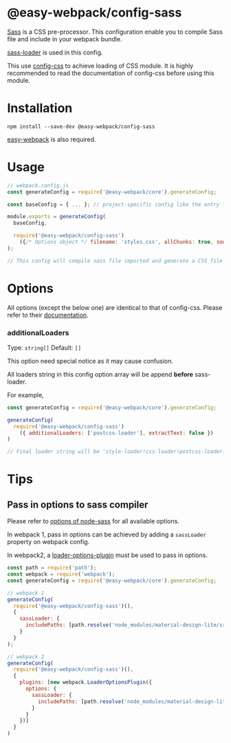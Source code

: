 # @easy-webpack/config-sass
[Sass](http://sass-lang.com/) is a CSS pre-processor. This configuration enable you to compile Sass file and include in your webpack bundle.

[sass-loader](https://github.com/jtangelder/sass-loader) is used in this config.

This use [config-css](https://github.com/easy-webpack/config-css) to achieve loading of CSS module. It is highly recommended to read the documentation of config-css before using this module.

# Installation
```
npm install --save-dev @easy-webpack/config-sass
```
[easy-webpack](https://github.com/easy-webpack/core) is also required.

# Usage
```js
// webpack.config.js
const generateConfig = require('@easy-webpack/core').generateConfig;

const baseConfig = { ... }; // project-specific config like the entry file

module.exports = generateConfig(
  baseConfig,

  require('@easy-webpack/config-sass')
    ({/* Options object */ filename: 'styles.css', allChunks: true, sourceMap: false })
);

// This config will compile sass file imported and generate a CSS file named 'style.css' on output path 
```

# Options
All options (except the below one) are identical to that of config-css. Please refer to their [documentation](https://github/com/easy-webpack/config-css#options).

### additionalLoaders
Type: `string[]` Default: `[]`

This option need special notice as it may cause confusion.

All loaders string in this config option array will be append __before__ sass-loader.

For example,

```js
const generateConfig = require('@easy-webpack/core').generateConfig;

generateConfig(
  require('@easy-webpack/config-sass')
    ({ additionalLoaders: ['postcss-loader'], extractText: false })
)

// Final loader string will be 'style-loader!css-loader!postcss-loader!sass-loader'
```

# Tips
## Pass in options to sass compiler
Please refer to [options of node-sass](https://github.com/sass/node-sass#options) for all available options.

In webpack 1, pass in options can be achieved by adding a `sassLoader` property on webpack config.
 
In webpack2, a [loader-options-plugin](https://webpack.js.org/plugins/loader-options-plugin/) must be used to pass in options.

```js
const path = require('path');
const webpack = require('webpack');
const generateConfig = require('@easy-webpack/core').generateConfig;

// webpack 1
generateConfig(
  require('@easy-webpack/config-sass')(),
  {
    sassLoader: {
      includePaths: [path.resolve('node_modules/material-design-lite/src')]
    }
  }
);

// webpack 2
generateConfig(
  require('@easy-webpack/config-sass')(),
  {
    plugins: [new webpack.LoaderOptionsPlugin({
      options: {
        sassLoader: {
          includePaths: [path.resolve('node_modules/material-design-lite/src')]
        }
      }
    })]
  }
)
```